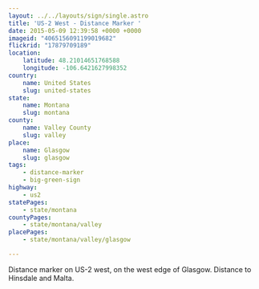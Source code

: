 ```yaml
---
layout: ../../layouts/sign/single.astro
title: 'US-2 West - Distance Marker '
date: 2015-05-09 12:39:58 +0000 +0000
imageid: "4065156091199019682"
flickrid: "17879709189"
location:
    latitude: 48.21014651768588
    longitude: -106.6421627998352
country:
    name: United States
    slug: united-states
state:
    name: Montana
    slug: montana
county:
    name: Valley County
    slug: valley
place:
    name: Glasgow
    slug: glasgow
tags:
    - distance-marker
    - big-green-sign
highway:
    - us2
statePages:
    - state/montana
countyPages:
    - state/montana/valley
placePages:
    - state/montana/valley/glasgow

---
```

Distance marker on US-2 west, on the west edge of Glasgow.  Distance to Hinsdale and Malta.